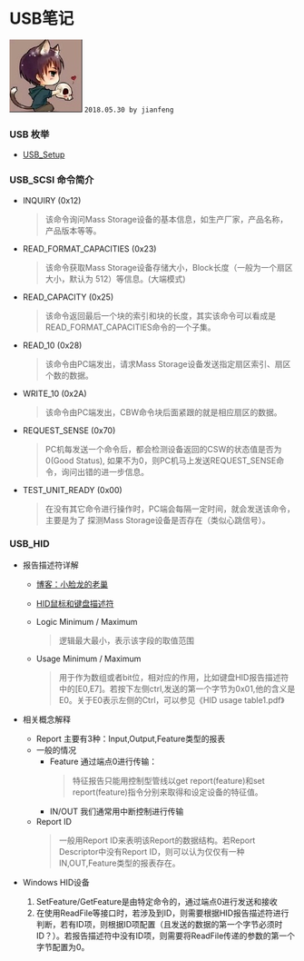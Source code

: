 # **USB笔记**
![apaki](../../apaki.jpg)
`2018.05.30 by jianfeng`

### USB 枚举
- [USB_Setup](.\USB_Standard.docx)

### USB_SCSI 命令简介
- INQUIRY (0x12)
	> 该命令询问Mass Storage设备的基本信息，如生产厂家，产品名称，产品版本等等。
- READ_FORMAT_CAPACITIES (0x23)
	> 该命令获取Mass Storage设备存储大小，Block长度（一般为一个扇区大小，默认为
512）等信息。(大端模式)
- READ_CAPACITY (0x25)
	> 该命令返回最后一个块的索引和块的长度，其实该命令可以看成是
READ_FORMAT_CAPACITIES命令的一个子集。
- READ_10 (0x28)
	> 该命令由PC端发出，请求Mass Storage设备发送指定扇区索引、扇区个数的数据。
- WRITE_10 (0x2A)
	> 该命令由PC端发出，CBW命令块后面紧跟的就是相应扇区的数据。
- REQUEST_SENSE (0x70)
	> PC机每发送一个命令后，都会检测设备返回的CSW的状态值是否为0(Good Status),
如果不为0，则PC机马上发送REQUEST_SENSE命令，询问出错的进一步信息。
- TEST_UNIT_READY (0x00)
	> 在没有其它命令进行操作时，PC端会每隔一定时间，就会发送该命令，主要是为了
探测Mass Storage设备是否存在（类似心跳信号）。

### USB_HID 
- 报告描述符详解
	- [博客：小脸龙的老巢](https://blog.csdn.net/cazicaquw/article/details/6724951)
	- [HID鼠标和键盘描述符](.\HID_Report_Descriptor.docx)

	- Logic Minimum / Maximum
		> 逻辑最大最小，表示该字段的取值范围
	- Usage Minimum / Maximum
		> 用于作为数组或者bit位，相对应的作用，比如键盘HID报告描述符中的[E0,E7]。若按下左侧ctrl,发送的第一个字节为0x01,他的含义是E0。关于E0表示左侧的Ctrl，可以参见《HID usage table1.pdf》
- 相关概念解释
	- Report 主要有3种：Input,Output,Feature类型的报表
	- 一般的情况
		- Feature 通过端点0进行传输：
			> 特征报告只能用控制型管线以get report(feature)和set report(feature)指令分别来取得和设定设备的特征值。
		- IN/OUT 我们通常用中断控制进行传输
	- Report ID
		> 一般用Report ID来表明该Report的数据结构。若Report Descriptor中没有Report ID，则可以认为仅仅有一种IN,OUT,Feature类型的报表存在。
		
- Windows HID设备
	1. SetFeature/GetFeature是由特定命令的，通过端点0进行发送和接收
	2. 在使用ReadFile等接口时，若涉及到ID，则需要根据HID报告描述符进行判断，若有ID项，则根据ID项配置（且发送的数据的第一个字节必须时ID？）。若报告描述符中没有ID项，则需要将ReadFile传递的参数的第一个字节配置为0。
	